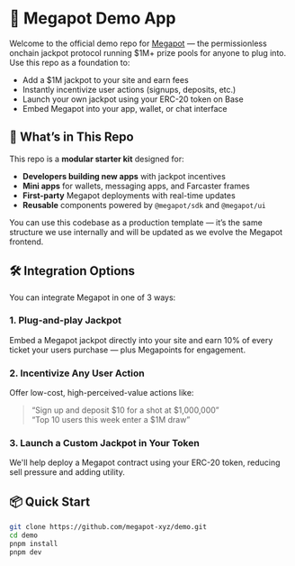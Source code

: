 # 🧨 Megapot Demo App

Welcome to the official demo repo for [Megapot](https://megapot.win) — the permissionless onchain jackpot protocol running $1M+ prize pools for anyone to plug into. Use this repo as a foundation to:

- Add a $1M jackpot to your site and earn fees
- Instantly incentivize user actions (signups, deposits, etc.)
- Launch your own jackpot using your ERC-20 token on Base
- Embed Megapot into your app, wallet, or chat interface

## 🚀 What’s in This Repo

This repo is a **modular starter kit** designed for:
- **Developers building new apps** with jackpot incentives
- **Mini apps** for wallets, messaging apps, and Farcaster frames
- **First-party** Megapot deployments with real-time updates
- **Reusable** components powered by `@megapot/sdk` and `@megapot/ui`

You can use this codebase as a production template — it’s the same structure we use internally and will be updated as we evolve the Megapot frontend.

## 🛠 Integration Options

You can integrate Megapot in one of 3 ways:

### 1. Plug-and-play Jackpot
Embed a Megapot jackpot directly into your site and earn 10% of every ticket your users purchase — plus Megapoints for engagement.

### 2. Incentivize Any User Action
Offer low-cost, high-perceived-value actions like:

> “Sign up and deposit $10 for a shot at $1,000,000”  
> “Top 10 users this week enter a $1M draw”

### 3. Launch a Custom Jackpot in Your Token
We'll help deploy a Megapot contract using your ERC-20 token, reducing sell pressure and adding utility.

## 📦 Quick Start

```bash
git clone https://github.com/megapot-xyz/demo.git
cd demo
pnpm install
pnpm dev


